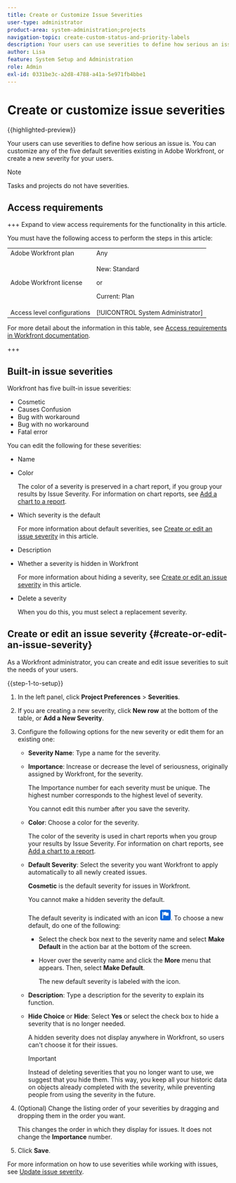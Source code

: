 ```yaml
---
title: Create or Customize Issue Severities
user-type: administrator
product-area: system-administration;projects
navigation-topic: create-custom-status-and-priority-labels
description: Your users can use severities to define how serious an issue is. You can customize any of the five default severities existing in Adobe Workfront, or create a new severity for your users.
author: Lisa
feature: System Setup and Administration
role: Admin
exl-id: 0331be3c-a2d8-4788-a41a-5e971fb4bbe1
---
```

# Create or customize issue severities

{{highlighted-preview}}

<!--
DON'T DELETE, DRAFT OR HIDE THIS ARTICLE. IT IS LINKED TO THE PRODUCT, THROUGH THE CONTEXT SENSITIVE HELP LINKS.

Linked to Understanding Issue Severity.
-->

Your users can use severities to define how serious an issue is. You can customize any of the five default severities existing in Adobe Workfront, or create a new severity for your users.

>[!NOTE]
>
>Tasks and projects do not have severities.

## Access requirements

+++ Expand to view access requirements for the functionality in this article.

You must have the following access to perform the steps in this article: 

<table style="table-layout:auto"> 
 <col> 
 <col> 
 <tbody> 
  <tr> 
   <td role="rowheader">Adobe Workfront plan</td> 
   <td>Any</td> 
  </tr> 
  <tr> 
   <td role="rowheader">Adobe Workfront license</td> 
   <td>
     <p>New: Standard</p>
     <p>or</p>
     <p>Current: Plan</p>
   </td> 
  </tr> 
  <tr> 
   <td role="rowheader">Access level configurations</td> 
   <td>[!UICONTROL System Administrator]</td>
  </tr> 
 </tbody> 
</table>

For more detail about the information in this table, see [Access requirements in Workfront documentation](/help/quicksilver/administration-and-setup/add-users/access-levels-and-object-permissions/access-level-requirements-in-documentation.md).

+++

## Built-in issue severities

Workfront has five built-in issue severities:

* Cosmetic
* Causes Confusion
* Bug with workaround
* Bug with no workaround
* Fatal error

You can edit the following for these severities:

* Name
* Color
     
     The color of a severity is preserved in a chart report, if you group your results by Issue Severity. For information on chart reports, see [Add a chart to a report](../../../reports-and-dashboards/reports/creating-and-managing-reports/add-chart-report.md).

* Which severity is the default
     
     For more information about default severities, see [Create or edit an issue severity](#create-or-edit-an-issue-severity) in this article.

* Description
* Whether a severity is hidden in Workfront
     
     For more information about hiding a severity, see [Create or edit an issue severity](#create-or-edit-an-issue-severity) in this article.

* Delete a severity
     
     When you do this, you must select a replacement severity.

## Create or edit an issue severity {#create-or-edit-an-issue-severity}

As a Workfront administrator, you can create and edit issue severities to suit the needs of your users. 

{{step-1-to-setup}}

1. In the left panel, click **Project Preferences** > **Severities**.

1. If you are creating a new severity, click <span class="preview">**New row** at the bottom of the table</span>, or **Add a New Severity**.
1. Configure the following options for the new severity or edit them for an existing one:

   * **Severity Name**: Type a name for the severity.
   * **Importance**: Increase or decrease the level of seriousness, originally assigned by Workfront, for the severity.
     
     The Importance number for each severity must be unique. The highest number corresponds to the highest level of severity.

     You cannot edit this number after you save the severity.
   
   * **Color**: Choose a color for the severity.

     The color of the severity is used in chart reports when you group your results by Issue Severity. For information on chart reports, see [Add a chart to a report](/help/quicksilver/reports-and-dashboards/reports/creating-and-managing-reports/add-chart-report.md).

   * **Default Severity**: Select the severity you want Workfront to apply automatically to all newly created issues.

     **Cosmetic** is the default severity for issues in Workfront.

     You cannot make a hidden severity the default.

     <div class="preview">
     
     The default severity is indicated with an icon ![Default severity icon](assets/default-icon.png). To choose a new default, do one of the following:

       * Select the check box next to the severity name and select **Make Default** in the action bar at the bottom of the screen.
       * Hover over the severity name and click the **More** menu that appears. Then, select **Make Default**.

         The new default severity is labeled with the icon.

     </div>

   * **Description**: Type a description for the severity to explain its function.
   * <span class="preview">**Hide Choice**</span> or **Hide**: <span class="preview">Select **Yes**</span> or select the check box to hide a severity that is no longer needed.

     A hidden severity does not display anywhere in Workfront, so users can't choose it for their issues.

     >[!IMPORTANT]
     >
     >Instead of deleting severities that you no longer want to use, we suggest that you hide them. This way, you keep all your historic data on objects already completed with the severity, while preventing people from using the severity in the future.

1. (Optional) Change the listing order of your severities by dragging and dropping them in the order you want.

   This changes the order in which they display for issues. It does not change the **Importance** number.

1. Click **Save**.

For more information on how to use severities while working with issues, see [Update issue severity](../../../manage-work/issues/issue-information/update-issue-severity.md).
